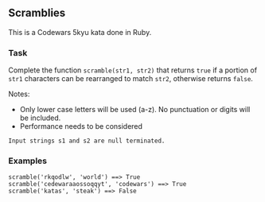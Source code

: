 ## Scramblies

This is a Codewars 5kyu kata done in Ruby.

### Task

Complete the function `scramble(str1, str2)` that returns `true` if a portion of `str1` characters can be rearranged to match `str2`, otherwise returns `false`.

Notes:

- Only lower case letters will be used (a-z). No punctuation or digits will be included.
- Performance needs to be considered

```text
Input strings s1 and s2 are null terminated.
```

### Examples

```text
scramble('rkqodlw', 'world') ==> True
scramble('cedewaraaossoqqyt', 'codewars') ==> True
scramble('katas', 'steak') ==> False
```
